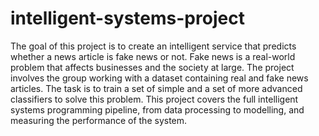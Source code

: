 # intelligent-systems-project

The goal of this project is to create an intelligent service that predicts whether a news article is fake news or not. Fake news is a real-world problem that affects businesses and the society at large. The project involves the group working with a dataset containing real and fake news articles. The task is to train a set of simple and a set of more advanced classifiers to solve this problem. This project covers the full intelligent systems programming pipeline, from data processing to modelling, and measuring the performance of the system. 
